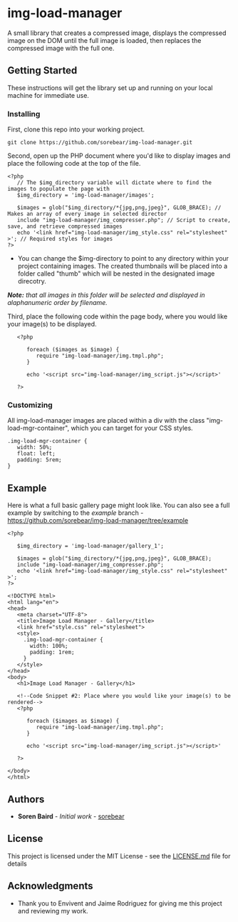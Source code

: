 # img-load-manager

A small library that creates a compressed image, displays the compressed image on the DOM until the full image is loaded, then replaces the compressed image with the full one.

## Getting Started

These instructions will get the library set up and running on your local machine for immediate use.

### Installing

First, clone this repo into your working project. 

```
git clone https://github.com/sorebear/img-load-manager.git
```


Second, open up the PHP document where you'd like to display images and place the following code at the top of the file.

```
<?php 
   // The $img_directory variable will dictate where to find the images to populate the page with
   $img_directory = 'img-load-manager/images';
   
   $images = glob("$img_directory/*{jpg,png,jpeg}", GLOB_BRACE); // Makes an array of every image in selected director
   include "img-load-manager/img_compresser.php"; // Script to create, save, and retrieve compressed images
   echo '<link href="img-load-manager/img_style.css" rel="stylesheet" >'; // Required styles for images
?>
```

* You can change the $img-directory to point to any directory within your project containing images. The created thumbnails will be placed into a folder called "thumb" which will be nested in the designated image direcotry. 

_**Note:** that all images in this folder will be selected and displayed in alaphanumeric order by filename._


Third, place the following code within the page body, where you would like your image(s) to be displayed.

```
   <?php 

      foreach ($images as $image) {
         require "img-load-manager/img.tmpl.php";
      }

      echo '<script src="img-load-manager/img_script.js"></script>'

   ?>

```

### Customizing

All img-load-manager images are placed within a div with the class "img-load-mgr-container", which you can target for your CSS styles.

```
.img-load-mgr-container {
   width: 50%;
   float: left;
   padding: 5rem;
}

```

## Example

Here is what a full basic gallery page might look like. You can also see a full example by switching to the *example* branch - https://github.com/sorebear/img-load-manager/tree/example

```
<?php 

   $img_directory = 'img-load-manager/gallery_1';
   
   $images = glob("$img_directory/*{jpg,png,jpeg}", GLOB_BRACE); 
   include "img-load-manager/img_compresser.php";
   echo '<link href="img-load-manager/img_style.css" rel="stylesheet" >';
?>

<!DOCTYPE html>
<html lang="en">
<head>
   <meta charset="UTF-8">
   <title>Image Load Manager - Gallery</title>
   <link href="style.css" rel="stylesheet">
   <style>
     .img-load-mgr-container {
       width: 100%;
       padding: 1rem;
     }
   </style>
</head>
<body>
   <h1>Image Load Manager - Gallery</h1>

   <!--Code Snippet #2: Place where you would like your image(s) to be rendered-->
   <?php 

      foreach ($images as $image) {
         require "img-load-manager/img.tmpl.php";
      }

      echo '<script src="img-load-manager/img_script.js"></script>'

   ?>
  
</body>
</html>

```

## Authors

* **Soren Baird** - *Initial work* - [sorebear](https://github.com/sorebear)

## License

This project is licensed under the MIT License - see the [LICENSE.md](LICENSE.md) file for details

## Acknowledgments

* Thank you to Envivent and Jaime Rodriguez for giving me this project and reviewing my work. 
